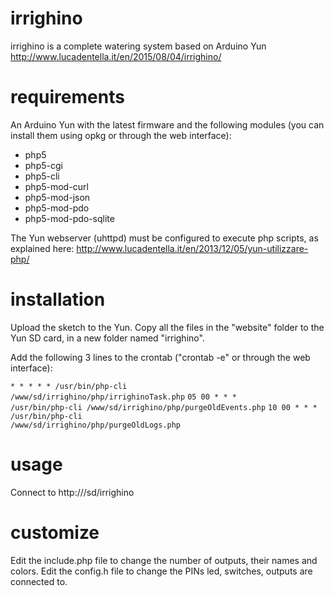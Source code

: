 # irrighino

irrighino is a complete watering system based on Arduino Yun
http://www.lucadentella.it/en/2015/08/04/irrighino/

# requirements

An Arduino Yun with the latest firmware and the following modules (you can install them using opkg or through the web interface):

* php5
* php5-cgi
* php5-cli
* php5-mod-curl
* php5-mod-json
* php5-mod-pdo
* php5-mod-pdo-sqlite

The Yun webserver (uhttpd) must be configured to execute php scripts, as explained here:
http://www.lucadentella.it/en/2013/12/05/yun-utilizzare-php/


# installation

Upload the sketch to the Yun.
Copy all the files in the "website" folder to the Yun SD card, in a new folder named "irrighino".

Add the following 3 lines to the crontab ("crontab -e" or through the web interface):

<code>* * * * * /usr/bin/php-cli /www/sd/irrighino/php/irrighinoTask.php</code>
<code>05 00 * * * /usr/bin/php-cli /www/sd/irrighino/php/purgeOldEvents.php</code>
<code>10 00 * * * /usr/bin/php-cli /www/sd/irrighino/php/purgeOldLogs.php</code>


# usage

Connect to http://<yun-ip>/sd/irrighino


# customize

Edit the include.php file to change the number of outputs, their names and colors.
Edit the config.h file to change the PINs led, switches, outputs are connected to.
